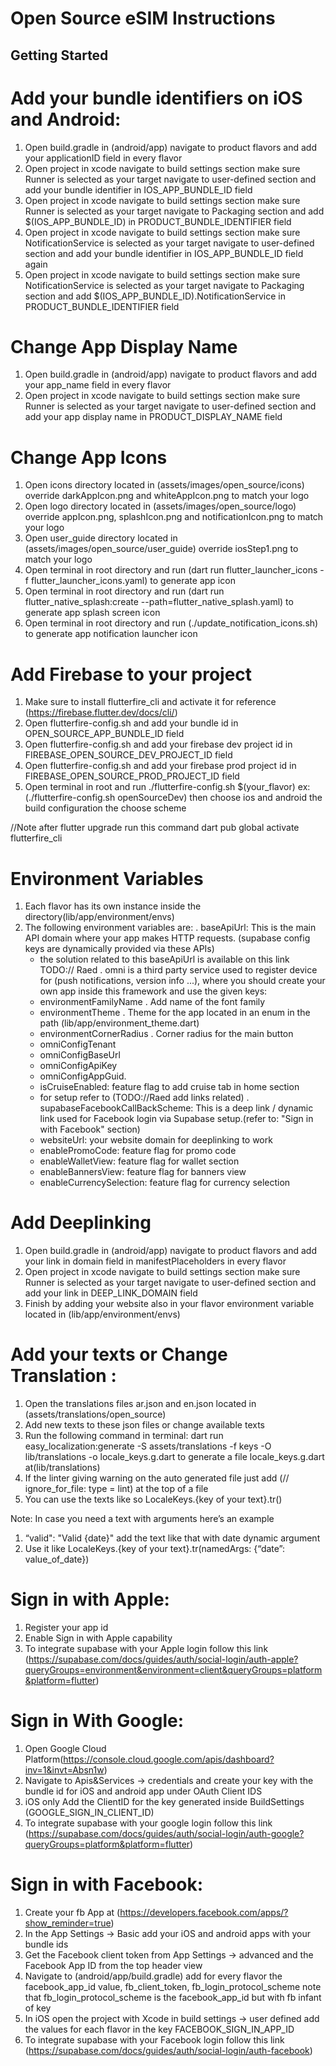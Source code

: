 # Open Source eSIM Instructions


## Getting Started


# Add your bundle identifiers on iOS and Android:
1. Open build.gradle in (android/app) navigate to product flavors and add your applicationID field in every flavor
2. Open project in xcode navigate to build settings section make sure Runner is selected as your target navigate to user-defined section and add your bundle identifier in IOS_APP_BUNDLE_ID field
3. Open project in xcode navigate to build settings section make sure Runner is selected as your target navigate to Packaging section and add $(IOS_APP_BUNDLE_ID) in PRODUCT_BUNDLE_IDENTIFIER field
4. Open project in xcode navigate to build settings section make sure NotificationService is selected as your target navigate to user-defined section and add your bundle identifier in IOS_APP_BUNDLE_ID field again
5. Open project in xcode navigate to build settings section make sure NotificationService is selected as your target navigate to Packaging section and add $(IOS_APP_BUNDLE_ID).NotificationService in PRODUCT_BUNDLE_IDENTIFIER field



# Change App Display Name
1. Open build.gradle in (android/app) navigate to product flavors and add your app_name field in every flavor
2. Open project in xcode navigate to build settings section make sure Runner is selected as your target navigate to user-defined section and add your app display name in PRODUCT_DISPLAY_NAME field



# Change App Icons
1. Open icons directory located in (assets/images/open_source/icons) override darkAppIcon.png and whiteAppIcon.png to match your logo
2. Open logo directory located in (assets/images/open_source/logo) override appIcon.png, splashIcon.png and notificationIcon.png to match your logo
3. Open user_guide directory located in (assets/images/open_source/user_guide) override iosStep1.png to match your logo
4. Open terminal in root directory and run (dart run flutter_launcher_icons -f flutter_launcher_icons.yaml) to generate app icon
5. Open terminal in root directory and run (dart run flutter_native_splash:create --path=flutter_native_splash.yaml) to generate app splash screen icon
6. Open terminal in root directory and run (./update_notification_icons.sh) to generate app notification launcher icon



# Add Firebase to your project
1. Make sure to install flutterfire_cli and activate it for reference (https://firebase.flutter.dev/docs/cli/)
2. Open flutterfire-config.sh and add your bundle id in OPEN_SOURCE_APP_BUNDLE_ID field
3. Open flutterfire-config.sh and add your firebase dev project id in FIREBASE_OPEN_SOURCE_DEV_PROJECT_ID field
4. Open flutterfire-config.sh and add your firebase prod project id in FIREBASE_OPEN_SOURCE_PROD_PROJECT_ID field
5. Open terminal in root and run ./flutterfire-config.sh $(your_flavor) ex: (./flutterfire-config.sh openSourceDev) then choose ios and android the build configuration the choose scheme

//Note after flutter upgrade run this command
dart pub global activate flutterfire_cli


# Environment Variables
1. Each flavor has its own instance inside the directory(lib/app/environment/envs)
2. The following environment variables are:
   . baseApiUrl: This is the main API domain where your app makes HTTP requests. (supabase config keys are dynamically provided via these APIs)
    - the solution related to this baseApiUrl is available on this link TODO:// Raed
      . omni is a third party service used to register device for (push notifications, version info ...), where you should create your own app inside this framework and use the given keys:
    - environmentFamilyName
      . Add name of the font family
    - environmentTheme
      . Theme for the app located in an enum in the path (lib/app/environment_theme.dart)
    - environmentCornerRadius
      . Corner radius for the main button
    - omniConfigTenant
    - omniConfigBaseUrl
    - omniConfigApiKey
    - omniConfigAppGuid.
    - isCruiseEnabled: feature flag to add cruise tab in home section
    - for setup refer to (TODO://Raed add links related)
      . supabaseFacebookCallBackScheme: This is a deep link / dynamic link used for Facebook login via Supabase setup.(refer to: "Sign in with Facebook" section)
    - websiteUrl: your website domain for deeplinking to work
    - enablePromoCode: feature flag for promo code
    - enableWalletView: feature flag for wallet section
    - enableBannersView: feature flag for banners view
    - enableCurrencySelection: feature flag for currency selection



# Add Deeplinking
1. Open build.gradle in (android/app) navigate to product flavors and add your link in domain field in manifestPlaceholders in every flavor
2. Open project in xcode navigate to build settings section make sure Runner is selected as your target navigate to user-defined section and add your link in DEEP_LINK_DOMAIN field
3. Finish by adding your website also in your flavor environment variable located in (lib/app/environment/envs)



# Add your texts or Change Translation :
1. Open the translations files ar.json and en.json located in (assets/translations/open_source)
2. Add new texts to these json files or change available texts
3. Run the following command in terminal: dart run easy_localization:generate -S assets/translations -f keys -O lib/translations -o locale_keys.g.dart to generate a file locale_keys.g.dart at(lib/translations)
4. If the linter giving warning on the auto generated file just add (// ignore_for_file: type = lint) at the top of a file
5. You can use the texts like so LocaleKeys.{key of your text}.tr()

Note: In case you need a text with arguments here’s an example
1. “valid": "Valid {date}" add the text like that with date dynamic argument
2. Use it like LocaleKeys.{key of your text}.tr(namedArgs: {“date”: value_of_date})




# Sign in with Apple:
1. Register your app id
2. Enable Sign in with Apple capability
3. To integrate supabase with your Apple login follow this link (https://supabase.com/docs/guides/auth/social-login/auth-apple?queryGroups=environment&environment=client&queryGroups=platform&platform=flutter)



# Sign in With Google:
1. Open Google Cloud Platform(https://console.cloud.google.com/apis/dashboard?inv=1&invt=Absn1w)
2. Navigate to Apis&Services -> credentials and create your key with the bundle id for iOS and android app under OAuth Client IDS
3. iOS only Add the ClientID for the key generated inside BuildSettings (GOOGLE_SIGN_IN_CLIENT_ID)
4. To integrate supabase with your google login follow this link (https://supabase.com/docs/guides/auth/social-login/auth-google?queryGroups=platform&platform=flutter)



# Sign in with Facebook:
1. Create your fb App at (https://developers.facebook.com/apps/?show_reminder=true)
2. In the App Settings -> Basic add your iOS and android apps with your bundle ids
3. Get the Facebook client token from App Settings -> advanced and the Facebook App ID from the top header view
4. Navigate to (android/app/build.gradle) add for every flavor the facebook_app_id value, fb_client_token, fb_login_protocol_scheme note that fb_login_protocol_scheme is the facebook_app_id but with fb infant of key
5. In iOS open the project with Xcode in build settings -> user defined add the values for each flavor in the key FACEBOOK_SIGN_IN_APP_ID
6. To integrate supabase with your Facebook login follow this link (https://supabase.com/docs/guides/auth/social-login/auth-facebook)


